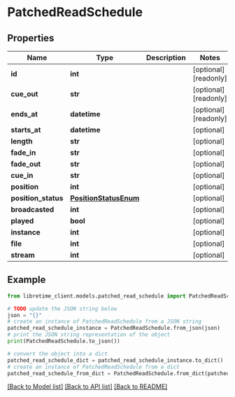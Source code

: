 # PatchedReadSchedule


## Properties

Name | Type | Description | Notes
------------ | ------------- | ------------- | -------------
**id** | **int** |  | [optional] [readonly] 
**cue_out** | **str** |  | [optional] [readonly] 
**ends_at** | **datetime** |  | [optional] [readonly] 
**starts_at** | **datetime** |  | [optional] 
**length** | **str** |  | [optional] 
**fade_in** | **str** |  | [optional] 
**fade_out** | **str** |  | [optional] 
**cue_in** | **str** |  | [optional] 
**position** | **int** |  | [optional] 
**position_status** | [**PositionStatusEnum**](PositionStatusEnum.md) |  | [optional] 
**broadcasted** | **int** |  | [optional] 
**played** | **bool** |  | [optional] 
**instance** | **int** |  | [optional] 
**file** | **int** |  | [optional] 
**stream** | **int** |  | [optional] 

## Example

```python
from libretime_client.models.patched_read_schedule import PatchedReadSchedule

# TODO update the JSON string below
json = "{}"
# create an instance of PatchedReadSchedule from a JSON string
patched_read_schedule_instance = PatchedReadSchedule.from_json(json)
# print the JSON string representation of the object
print(PatchedReadSchedule.to_json())

# convert the object into a dict
patched_read_schedule_dict = patched_read_schedule_instance.to_dict()
# create an instance of PatchedReadSchedule from a dict
patched_read_schedule_from_dict = PatchedReadSchedule.from_dict(patched_read_schedule_dict)
```
[[Back to Model list]](../README.md#documentation-for-models) [[Back to API list]](../README.md#documentation-for-api-endpoints) [[Back to README]](../README.md)


